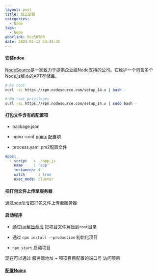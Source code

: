 ```yaml
---
layout: post
title: 线上部署
categories:
  - Node
tags:
  - Node
abbrlink: 5cd50760
date: 2021-01-12 23:44:35
---
```


#### 安装ndoe

[NodeSource](https://github.com/nodesource/distributions)是一家致力于提供企业级Node支持的公司。它维护一个包含多个Node.js版本的APT存储库。

```bash
# As root
curl -sL https://rpm.nodesource.com/setup_14.x | bash -

# No root privileges 
curl -sL https://rpm.nodesource.com/setup_14.x | sudo bash -
```

#### 打包文件含有的配置项

+ package.json

+ nginx-conf [nginx](/posts/a477be03) 配置项

+ process.yaml pm2配置文件 

```yaml
apps:
  - script   : ./app.js
    name     : 'app'
    instances: 4
    watch	   : true
    exec_mode: cluster
```

#### 把打包文件上传至服务器

通过[scp命令](/posts/b2a05287/#scp)把打包文件上传至服务器

#### 启动程序

+ 通过[tar解压命令](posts/7375f30c/#打包) 把项目文件解压到`root`目录

+ 通过  `npm install --production` 初始化项目

+ `npm start` 启动项目

现在可以通过 服务器地址 + 项项目目配置的端口号 访问项目

#### [配置Nginx](/posts/a477be03)